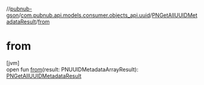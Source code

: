 //[pubnub-gson](../../../index.md)/[com.pubnub.api.models.consumer.objects_api.uuid](../index.md)/[PNGetAllUUIDMetadataResult](index.md)/[from](from.md)

# from

[jvm]\
open fun [from](from.md)(result: PNUUIDMetadataArrayResult): [PNGetAllUUIDMetadataResult](index.md)
